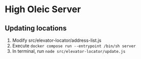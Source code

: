 # High Oleic Server

## Updating locations
1. Modify src/elevator-locator/address-list.js
2. Execute `docker compose run --entrypoint /bin/sh server`
3. In terminal, run `node src/elevator-locator/update.js`

